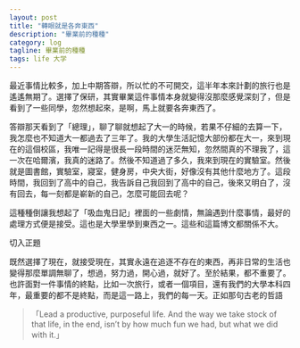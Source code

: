 ```yaml
---
layout: post
title: "轉眼就是各奔東西"
description: "畢業前的種種"
category: log
tagline: 畢業前的種種
tags: life 大学
---
```


最近事情比較多，加上中期答辯，所以忙的不可開交，這半年本來計劃的旅行也是遙遙無期了。選擇了保研，其實畢業這件事情本身就變得沒那麼感覺深刻了，但是看到了一些同學，忽然想起來，是啊，馬上就要各奔東西了。

答辯那天看到了「總理」，聊了聊就想起了大一的時候，若果不仔細的去算一下，我怎麼也不知道大一都過去了三年了。我的大學生活記憶大部份都在大一，來到現在的這個校區，我唯一記得是很長一段時間的迷茫無知，忽然間真的不理我了，這一次在哈爾濱，我真的迷路了。然後不知道過了多久，我來到現在的實驗室。然後就是圖書館，實驗室，寢室，健身房，中央大街，好像沒有其他什麼地方了。這段時間，我回到了高中的自己，我告訴自己我回到了高中的自己，後來又明白了，沒有回去，每一刻都是嶄新的自己，怎麼可能回去呢？


這種種倒讓我想起了「吸血鬼日記」裡面的一些劇情，無論遇到什麼事情，最好的處理方式便是接受。這也是大學里學到東西之一。這些和這篇博文都關係不大。

切入正題

既然選擇了現在，就接受現在，其實永遠在追逐不存在的東西，再非日常的生活也變得那麼單調無聊了，想過，努力過，開心過，就好了。至於結果，都不重要了。也許面對一件事情的終點，比如一次旅行，或者一個項目，還有我們的大學本科四年，最重要的都不是終點，而是這一路上，我們的每一天。正如那句古老的哲語
>「Lead a productive, purposeful life. And the way we take stock of that life, in the end, isn’t by how much fun we had, but what we did with it.」

